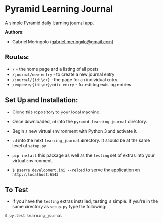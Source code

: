 # Pyramid Learning Journal

A simple Pyramid daily learning journal app.

**Authors**:

- Gabriel Meringolo (gabriel.meringolo@gmail.com)


## Routes:

- `/` - the home page and a listing of all posts
- `/journal/new-entry` - to create a new journal entry
- `/journal/{id:\d+}` - the page for an individual entry
- `/expense/{id:\d+}/edit-entry` - for editing existing entries 

## Set Up and Installation:

- Clone this repository to your local machine.

- Once downloaded, `cd` into the `pyramid-learning-journal` directory.

- Begin a new virtual environment with Python 3 and activate it.

- `cd` into the next `learning_journal` directory. It should be at the same level of `setup.py`

- `pip install` this package as well as the `testing` set of extras into your virtual environment.

- `$ pserve development.ini --reload` to serve the application on `http://localhost:6543`

## To Test

- If you have the `testing` extras installed, testing is simple. If you're in the same directory as `setup.py` type the following:

```
$ py.test learning_journal
```
